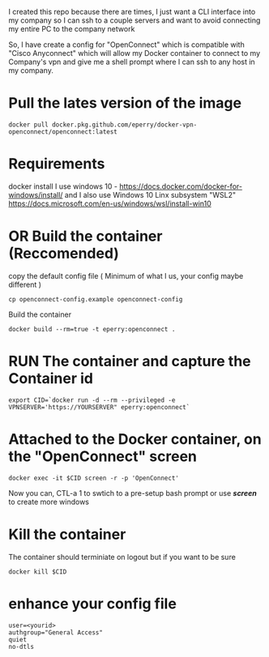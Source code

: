 
I created this repo because there are times, I just want a CLI interface into my company so I can ssh to a couple servers and want to avoid connecting my entire PC to the company network

So, I have create a config for "OpenConnect" which is compatible with "Cisco Anyconnect" which will allow my Docker container to connect to my Company's vpn and give me a shell prompt where I can ssh to any host in my company.

# Pull the lates version of the image

```
docker pull docker.pkg.github.com/eperry/docker-vpn-openconnect/openconnect:latest
```

# Requirements
docker install 
  I use windows 10 - https://docs.docker.com/docker-for-windows/install/
  and I also use Windows 10 Linx subsystem "WSL2"  https://docs.microsoft.com/en-us/windows/wsl/install-win10


# OR Build the container (Reccomended)

copy the default config file ( Minimum of what I us, your config maybe different )

```
cp openconnect-config.example openconnect-config
```

Build the container

```
docker build --rm=true -t eperry:openconnect .
```

# RUN The container and capture the Container id

```
export CID=`docker run -d --rm --privileged -e VPNSERVER='https://YOURSERVER" eperry:openconnect`
```

# Attached to the Docker container, on the "OpenConnect" screen

```
docker exec -it $CID screen -r -p 'OpenConnect'
```

Now you can, CTL-a 1  to swtich to a pre-setup bash prompt or use ***screen*** to create more windows

# Kill the container

The container should terminiate on logout but if you want to be sure

```
docker kill $CID
```

# enhance your config file

```
user=<yourid>
authgroup="General Access" 
quiet
no-dtls
```
